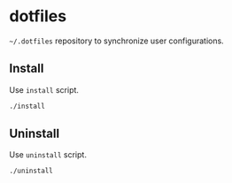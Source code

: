 dotfiles
========

`~/.dotfiles` repository to synchronize user configurations.

Install
-------

Use `install` script.

```sh
./install
```

Uninstall
---------

Use `uninstall` script.

```sh
./uninstall
```
